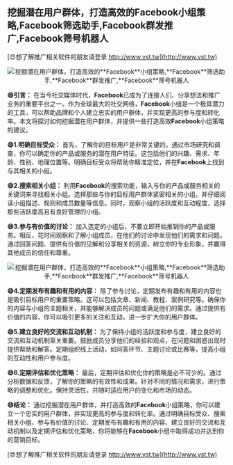 ## **挖掘潜在用户群体，打造高效的**Facebook**小组策略,**Facebook**筛选助手,**Facebook**群发推广,**Facebook**筛号机器人**

[😍想了解推广相关软件的朋友请登录 http://www.vst.tw](http://www.vst.tw)

 <center><img src="https://vst.tw/MP4/tuiguang/png/4.png" alt="挖掘潜在用户群体，打造高效的**Facebook**小组策略,**Facebook**筛选助手,**Facebook**群发推广,**Facebook**筛号机器人"></center>

**😄引言：**
在当今社交媒体时代，**Facebook**已成为了连接人们、分享想法和推广业务的重要平台之一。作为全球最大的社交网络，**Facebook**小组是一个极具潜力的工具，可以帮助品牌和个人建立忠实的用户群体，并实现更高的参与度和转化率。本文将探讨如何挖掘潜在用户群体，并提供一些打造高效**Facebook**小组策略的建议。

**😄1.明确目标受众：**
首先，了解你的目标用户是非常关键的。通过市场研究和调查，你可以确定你的产品或服务的潜在用户特征。这包括他们的兴趣、需求、年龄、性别、地理位置等。明确目标受众将帮助你精准定位，并在**Facebook**上找到与其相关的小组。

**😄2.搜索相关小组：**
利用**Facebook**的搜索功能，输入与你的产品或服务相关的关键词来寻找相关小组。选择那些与你的目标用户群体紧密相关的小组，并仔细阅读小组描述、规则和成员数量等信息。同时，观察小组的活跃度和互动程度，选择那些活跃度高且有良好管理的小组。

**😄3.参与有价值的讨论：**
加入选定的小组后，不要立即开始推销你的产品或服务。相反，花时间观察和了解小组成员，在他们的讨论中发现他们的需求和问题。通过回答问题、提供有价值的见解和分享相关的资源，树立你的专业形象，并赢得其他成员的信任和尊重。

 <center><img src="https://vst.tw/MP4/tuiguang/png/6.png" alt="挖掘潜在用户群体，打造高效的**Facebook**小组策略,**Facebook**筛选助手,**Facebook**群发推广,**Facebook**筛号机器人"></center>

**😄4.定期发布有趣和有用的内容：**
除了参与讨论，定期发布有趣和有用的内容也是吸引目标用户的重要策略。这可以包括文章、新闻、教程、案例研究等。确保你的内容与小组的主题相关，并能够解决成员的问题或满足他们的需求。通过提供有价值的内容，你可以吸引更多的关注和互动，进一步扩大你的用户群体。

**😄5.建立良好的交流和互动机制：**
为了保持小组的活跃度和参与度，建立良好的交流和互动机制至关重要。鼓励成员分享他们的经验和观点，在问题和困惑出现时提供帮助和解答。定期组织线上活动，如问答环节、主题讨论或比赛等，提高小组的互动性和用户参与度。

**😄6.定期评估和优化策略：**
最后，定期评估和优化你的策略是必不可少的。通过分析数据和反馈，了解你的策略的有效性和成果。针对不同的情况和需求，进行策略的调整和优化。保持灵活性，并随时适应用户的变化和市场的动态。

**😄结论：**
通过挖掘潜在用户群体，并打造高效的**Facebook**小组策略，你可以建立一个忠实的用户群体，并实现更高的参与度和转化率。通过明确目标受众、搜索相关小组、参与有价值的讨论、定期发布有趣和有用的内容、建立良好的交流和互动机制以及定期评估和优化策略，你将能够在**Facebook**小组中取得成功并达到你的营销目标。

[😍想了解推广相关软件的朋友请登录 http://www.vst.tw](http://www.vst.tw)



